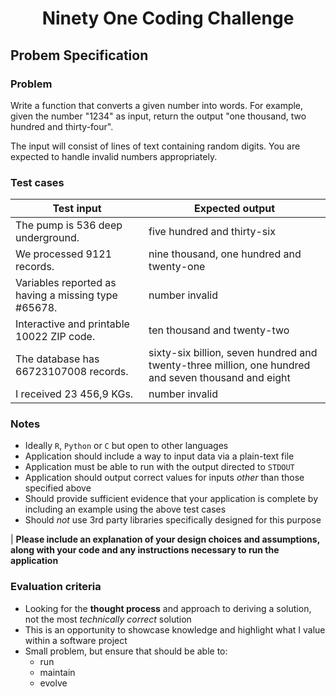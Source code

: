 <h1 align="center"> Ninety One Coding Challenge </h1>

## Probem Specification
### Problem
Write a function that converts a given number into words. For example, given the number "1234" as input, return the output "one thousand, two hundred and thirty-four".

The input will consist of lines of text containing random digits. You are expected to handle invalid numbers appropriately.

### Test cases
| Test input                                          | Expected output                                                                                     |
| --------------------------------------------------- | --------------------------------------------------------------------------------------------------- |
| The pump is 536 deep underground.                   | five hundred and thirty-six                                                                         |
| We processed 9121 records.                          | nine thousand, one hundred and twenty-one                                                           |
| Variables reported as having a missing type #65678. | number invalid                                                                                      |
| Interactive and printable 10022 ZIP code.           | ten thousand and twenty-two                                                                         |
| The database has 66723107008 records.               | sixty-six billion, seven hundred and twenty-three million, one hundred and seven thousand and eight |
| I received 23 456,9 KGs.                            | number invalid                                                                                      |
 
### Notes
* Ideally `R`, `Python` or `C` but open to other languages
* Application should include a way to input data via a plain-text file
* Application must be able to run with the output directed to `STDOUT`
* Application should output correct values for inputs *other* than those specified above
* Should provide sufficient evidence that your application is complete by including an example using the above test cases
* Should *not* use 3rd party libraries specifically designed for this purpose

| **Please include an explanation of your design choices and assumptions, along with your code and any instructions necessary to run the application**

### Evaluation criteria
* Looking for the **thought process** and approach to deriving a solution, not the most *technically correct* solution
* This is an opportunity to showcase knowledge and highlight what I value within a software project
* Small problem, but ensure that should be able to:
    * run
    * maintain
    * evolve
